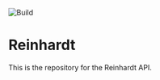 ![Build](https://travis-ci.org/Manuras/reinhardt.svg?branch=master)

# Reinhardt
This is the repository for the Reinhardt API.
